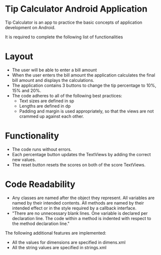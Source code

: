 # Tip Calculator Android Application

Tip Calculator is an app to practice the basic concepts of application development on Android.

It is required to complete the following list of functionalities

# Layout
+ The user will be able to enter a bill amount
+ When the user enters the bill amount the application calculates the final bill amount and displays the calculations.
+ The application contains 3 buttons to change the tip percentage to 10%, 15% and 20%.
+ The code adheres to all of the following best practices:
  + Text sizes are defined in sp
  + Lengths are defined in dp
  + Padding and margin is used appropriately, so that the views are not crammed up against each other.

# Functionality
+ The code runs without errors.
+ Each percentage button updates the TextViews by adding the correct new values.
+ The reset button resets the scores on both of the score TextViews.

# Code Readability
+ Any classes are named after the object they represent. All variables are named by their intended contents. All methods are named by their intended effect or in the style required by a callback interface.
+ "There are no unnecessary blank lines. One variable is declared per declaration line. The code within a method is indented with respect to the method declaration line."

The following additional features are implemented:

+ All the values for dimensions are specified in dimens.xml
+ All the string values are specified in strings.xml
